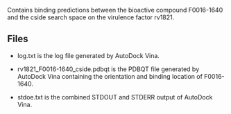 Contains binding predictions between the bioactive compound F0016-1640 and the cside search space on the virulence factor rv1821.

## Files

- log.txt is the log file generated by AutoDock Vina.

- rv1821_F0016-1640_cside.pdbqt is the PDBQT file generated by AutoDock Vina containing the orientation and binding location of F0016-1640.

- stdoe.txt is the combined STDOUT and STDERR output of AutoDock Vina.

